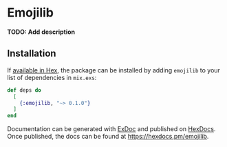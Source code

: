# Emojilib

**TODO: Add description**

## Installation

If [available in Hex](https://hex.pm/docs/publish), the package can be installed
by adding `emojilib` to your list of dependencies in `mix.exs`:

```elixir
def deps do
  [
    {:emojilib, "~> 0.1.0"}
  ]
end
```

Documentation can be generated with [ExDoc](https://github.com/elixir-lang/ex_doc)
and published on [HexDocs](https://hexdocs.pm). Once published, the docs can
be found at <https://hexdocs.pm/emojilib>.

